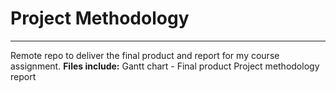 # Project Methodology
---------------------

Remote repo to deliver the final product and report for my course assignment.
**Files include:**
Gantt chart - Final product
Project methodology report
